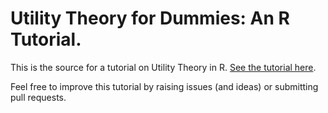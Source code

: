 # Utility Theory for Dummies: An R Tutorial.
This is the source for a tutorial on Utility Theory in R. [See the tutorial here](https://lindeloev.github.io/utility-theory/).

Feel free to improve this tutorial by raising issues (and ideas) or submitting pull requests.